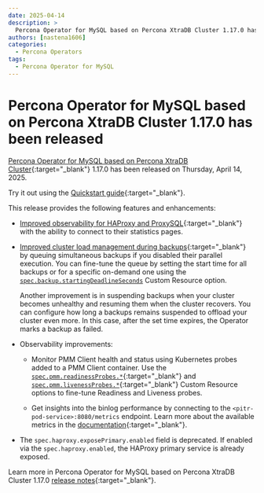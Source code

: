 ```yaml
---
date: 2025-04-14
description: >
  Percona Operator for MySQL based on Percona XtraDB Cluster 1.17.0 has been released on April 14, 2025.
authors: [nastena1606]
categories:
  - Percona Operators
tags:
  - Percona Operator for MySQL
---
```


# Percona Operator for MySQL based on Percona XtraDB Cluster 1.17.0 has been released

<!-- more -->

[Percona Operator for MySQL based on Percona XtraDB Cluster](https://docs.percona.com/percona-operator-for-mysql/pxc/index.html){:target="_blank"} 1.17.0 has been released on Thursday, April 14, 2025.

Try it out using the [Quickstart guide](https://docs.percona.com/percona-operator-for-mysql/pxc/quickstart.html){:target="_blank"}.

This release provides the following features and enhancements:

* [Improved observability for HAProxy and ProxySQL](https://docs.percona.com/percona-operator-for-mysql/pxc/haproxy-conf.html){:target="_blank"} with the ability to connect to their statistics pages.
* [Improved cluster load management during backups](https://docs.percona.com/percona-operator-for-mysql/pxc/backups.html){:target="_blank"} by queuing simultaneous backups if you disabled their parallel execution. You can fine-tune the queue by setting the start time for all backups or for a specific on-demand one using the [`spec.backup.startingDeadlineSeconds`](https://docs.percona.com/percona-operator-for-mysql/pxc/operator.html#backupstartingdeadlineseconds) Custom Resource option.

    Another improvement is in suspending backups when your cluster becomes unhealthy and resuming them when the cluster recovers. You can configure how long a backups remains suspended to offload your cluster even more. In this case, after the set time expires, the Operator marks a backup as failed. 

* Observability improvements:

    * Monitor PMM Client health and status using Kubernetes probes added to a PMM Client container. Use the [`spec.pmm.readinessProbes.*`](https://docs.percona.com/percona-operator-for-mysql/pxc/operator.html#pmmreadinessprobesinitialdelayseconds){:target="_blank"} and [`spec.pmm.livenessProbes.*`](https://docs.percona.com/percona-operator-for-mysql/pxc/operator.html#pmmlivenessprobesinitialdelayseconds){:target="_blank"} Custom Resource options to fine-tune Readiness and Liveness probes.

    * Get insights into the binlog performance by connecting to the `<pitr-pod-service>:8080/metrics` endpoint. Learn more about the available metrics in the [documentation](https://docs.percona.com/percona-operator-for-mysql/pxc/backups-pitr.html#binary-logs-statistics){:target="_blank"}.

* The `spec.haproxy.exposePrimary.enabled` field is deprecated. If enabled via the `spec.haproxy.enabled`, the HAProxy primary service is already exposed. 


Learn more in Percona Operator for MySQL based on Percona XtraDB Cluster 1.17.0 [release notes](https://docs.percona.com/percona-operator-for-mysql/pxc/ReleaseNotes/Kubernetes-Operator-for-PXC-RN1.17.0.html){:target="_blank"}.

